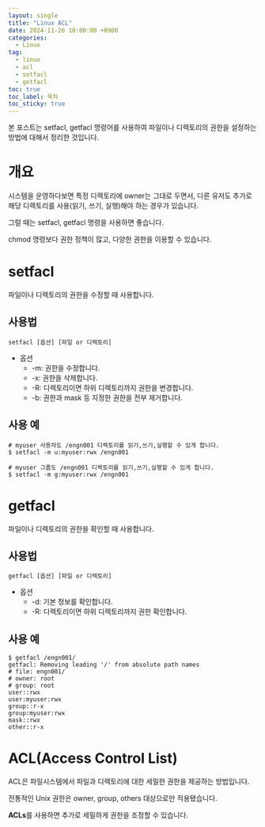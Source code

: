 ```yaml
---
layout: single
title: "Linux ACL"
date: 2024-11-26 10:00:00 +0900
categories: 
  - Linux
tag: 
  - linux
  - acl
  - setfacl
  - getfacl
toc: true
toc_label: 목차
toc_sticky: true
---
```


본 포스트는 setfacl, getfacl 명령어를 사용하여 파일이나 디렉토리의 권한을 설정하는 방법에 대해서 정리한 것입니다.

# 개요

시스템을 운영하다보면 특정 디렉토리에 owner는 그대로 두면서, 다른 유저도 추가로 해당 디렉토리를 사용(읽기, 쓰기, 실행)해야 하는 경우가 있습니다. 

그럴 때는 setfacl, getfacl 명령을 사용하면 좋습니다.

chmod 명령보다 권한 정책이 많고, 다양한 권한을 이용할 수 있습니다.

# setfacl

파일이나 디렉토리의 권한을 수정할 때 사용합니다.

## 사용법

```
setfacl [옵션] [파일 or 디렉토리]
```

* 옵션
  * -m: 권한을 수정합니다.
  * -x: 권한을 삭제합니다.
  * -R: 디렉토리이면 하위 디렉토리까지 권한을 변경합니다.
  * -b: 권한과 mask 등 지정한 권한을 전부 제거합니다.

## 사용 예

```
# myuser 사용자도 /engn001 디렉토리를 읽기,쓰기,실행할 수 있게 합니다.
$ setfacl -m u:myuser:rwx /engn001
```

```
# myuser 그룹도 /engn001 디렉토리를 읽기,쓰기,실행할 수 있게 합니다.
$ setfacl -m g:myuser:rwx /engn001
```

# getfacl

파일이나 디렉토리의 권한을 확인할 때 사용합니다.

## 사용법

```
getfacl [옵션] [파일 or 디렉토리]
```

* 옵션
  * -d: 기본 정보를 확인합니다.
  * -R: 디렉토리이면 하위 디렉토리까지 권한 확인합니다.

## 사용 예

```
$ getfacl /engn001/
getfacl: Removing leading '/' from absolute path names
# file: engn001/
# owner: root
# group: root
user::rwx
user:myuser:rwx
group::r-x
group:myuser:rwx
mask::rwx
other::r-x
```

# ACL(Access Control List)

ACL은 파일시스템에서 파일과 디렉토리에 대한 세밀한 권한을 제공하는 방법입니다.

전통적인 Unix 권한은 owner, group, others 대상으로만 적용됐습니다.

**ACLs**를 사용하면 추가로 세밀하게 권한을 조정할 수 있습니다.
